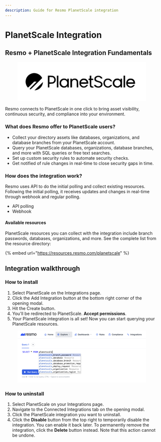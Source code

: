 ```yaml
---
description: Guide for Resmo PlanetScale integration
---
```


# PlanetScale Integration

## Resmo + PlanetScale Integration Fundamentals

<figure><img src="../.gitbook/assets/planetscale-logo.png" alt=""><figcaption></figcaption></figure>

Resmo connects to PlanetScale in one click to bring asset visibility, continuous security, and compliance into your environment.

### What does Resmo offer to PlanetScale users?

* Collect your directory assets like databases, organizations, and database branches from your PlanetScale account.
* Query your PlanetScale databases, organizations, database branches, and more with SQL queries or free text searches.
* Set up custom security rules to automate security checks.
* Get notified of rule changes in real-time to close security gaps in time.

### How does the integration work?

Resmo uses API to do the initial polling and collect existing resources. Following the initial polling, it receives updates and changes in real-time through webhook and regular polling.

* API polling
* Webhook

#### Available resources

PlanetScale resources you can collect with the integration include branch passwords, databases, organizations, and more. See the complete list from the resource directory:

{% embed url="https://resources.resmo.com/planetscale" %}

## Integration walkthrough

### How to install

1. Select PlanetScale on the Integrations page.
2. Click the Add Integration button at the bottom right corner of the opening modal.
3. Hit the Create button.
4. You'll be redirected to PlanetScale. **Accept permissions**.
5. Your PlanetScale integration is all set! Now you can start querying your PlanetScale resources.

<figure><img src="../.gitbook/assets/query-planetscale-security.png" alt=""><figcaption></figcaption></figure>

### How to uninstall

1. Select PlanetScale on your Integrations page.
2. Navigate to the Connected Integrations tab on the opening modal.
3. Click the PlanetScale integration you want to uninstall.
4. Click the **Disable** button from the top right to temporarily disable the integration. You can enable it back later. To permanently remove the integration, click the **Delete** button instead. Note that this action cannot be undone.
